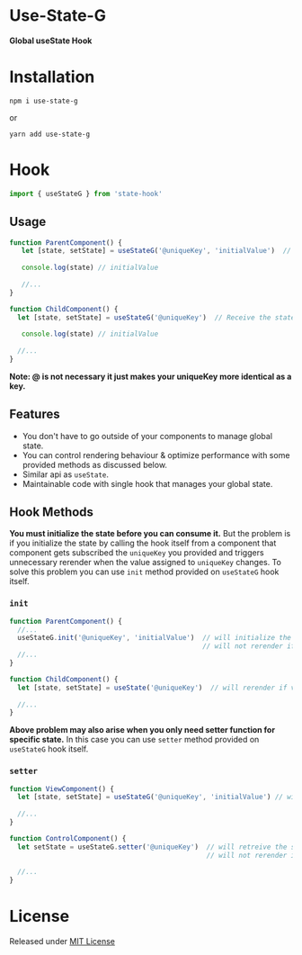 # Use-State-G
 
**Global useState Hook**

# Installation

```
npm i use-state-g
```

or

```
yarn add use-state-g
```

# Hook

```javascript
import { useStateG } from 'state-hook'
```

## Usage

```javascript
function ParentComponent() {
   let [state, setState] = useStateG('@uniqueKey', 'initialValue')  // Initialize the state in parent component
   
   console.log(state) // initialValue
   
   //...
}

function ChildComponent() {
  let [state, setState] = useStateG('@uniqueKey')  // Receive the state in child component
  
   console.log(state) // initialValue
  
  //...
}
```

**Note: @ is not necessary it just makes your uniqueKey more identical as a key.**

## Features

+ You don't have to go outside of your components to manage global state.
+ You can control rendering behaviour & optimize performance with some provided methods as discussed below.
+ Similar api as `useState`.
+ Maintainable code with single hook that manages your global state.

## Hook Methods

**You must initialize the state before you can consume it.** But the problem is if you initialize the state by calling the hook itself from a component
that component gets subscribed the `uniqueKey` you provided and triggers unnecessary rerender when the value assigned to `uniqueKey` changes. To solve
this problem you can use `init` method provided on `useStateG` hook itself.

### `init`
```javascript
function ParentComponent() {
  //...
  useStateG.init('@uniqueKey', 'initialValue')  // will initialize the state and assign it to `@uniqueKey`
                                                // will not rerender if value assigned to `@uniqueKey` changes
  //...
}

function ChildComponent() {
  let [state, setState] = useState('@uniqueKey')  // will rerender if value assigned to `@uniqueKey` changes
  
  //...
}
```

**Above problem may also arise when you only need setter function for specific state.** In this case you can use `setter` method provided on `useStateG`
hook itself.

### `setter`
```javascript
function ViewComponent() {
  let [state, setState] = useStateG('@uniqueKey', 'initialValue') // will rerender if value assigned to `@uniqueKey` changes
  
  //...
}

function ControlComponent() {
  let setState = useStateG.setter('@uniqueKey')  // will retreive the setter function for value assigned to `@uniqueKey`
                                                 // will not rerender if value assigned to `@uniqueKey` changes
  
  //...
}
```

# License

Released under [MIT License](https://github.com/dev-afzalansari/use-state-g/blob/main/LICENSE)
